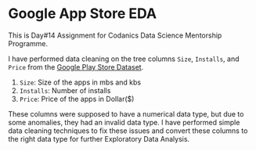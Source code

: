 
# Google App Store EDA

This is Day#14 Assignment for Codanics Data Science Mentorship Programme.

I have performed data cleaning on the tree columns `Size`, `Installs`, and `Price` from the [Google Play Store Dataset](https://www.kaggle.com/datasets/lava18/google-play-store-apps).

1. `Size`: Size of the apps in mbs and kbs
2. `Installs`: Number of installs
3. `Price`: Price of the apps in Dollar($)


These columns were supposed to have a numerical data type, but due to some anomalies, they had an invalid data type. I have performed simple data cleaning techniques to fix these issues and convert these columns to the right data type for further Exploratory Data Analysis.
